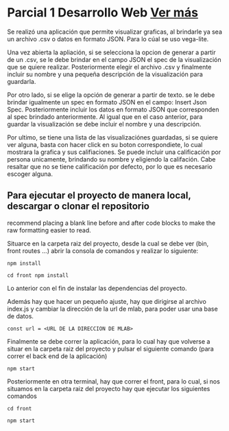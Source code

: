 # Parcial 1 Desarrollo Web    [Ver más](https://parcial1web.herokuapp.com/)

Se realizó una aplicación que permite visualizar graficas, al brindarle ya sea un archivo .csv o datos en formato JSON.
Para lo cúal se uso vega-lite. 

Una vez abierta la apliación, si se selecciona la opcion de generar a partir de un .csv, se le debe brindar en el campo JSON el spec de la visualización que se quiere realizar. Posteriormente elegir el archivo .csv y finalmente incluir su nombre y una pequeña descripción de la visualización para guardarla.

Por otro lado, si se elige la opción de generar a partir de texto. se le debe brindar igualmente un spec en formato JSON en el campo: Insert Json Spec.
Posteriormente incluir los datos en formato JSON que corresponden al spec brindado anteriormente. Al igual que en el caso anterior, para guardar la visualización se debe incluir el nombre y una descripción.

Por ultimo, se tiene una lista de las visualizaciónes guardadas, si se quiere ver alguna, basta con hacer click en su boton correspondiete, lo cual mostrara la grafica y sus califiaciones. Se puede incluir una calificación por persona unicamente, brindando su nombre y eligiendo la califación. Cabe resaltar que no se tiene calificación por defecto, por lo que es necesario escoger alguna.


## Para ejecutar el proyecto de manera local, descargar o clonar el repositorio 
recommend placing a blank line before and after code blocks to make the raw formatting easier to read.

Situarce en la carpeta raiz del proyecto, desde la cual se debe ver (bin, front routes ...) 
abrir la consola de comandos y realizar lo siguiente:

```
npm install 
```

```
cd front npm install 
```

Lo anterior con el fin de instalar las dependencias del proyecto.

Además hay que hacer un pequeño ajuste, hay que dirigirse al archivo index.js y cambiar la dirección de la url de mlab, para poder usar una base de datos.

```
const url = <URL DE LA DIRECCION DE MLAB> 
```

Finalmente se debe correr la aplicación, para lo cual hay que volverse a situar en la carpeta raiz del proyecto y pulsar el siguiente comando (para correr el back end de la aplicación)

```
npm start 
```


Posteriormente en otra terminal, hay que correr el front, para lo cual, si nos situamos en la carpeta raiz del proyecto hay que ejecutar los siguientes comandos

```
cd front 
```

```
npm start 
```







